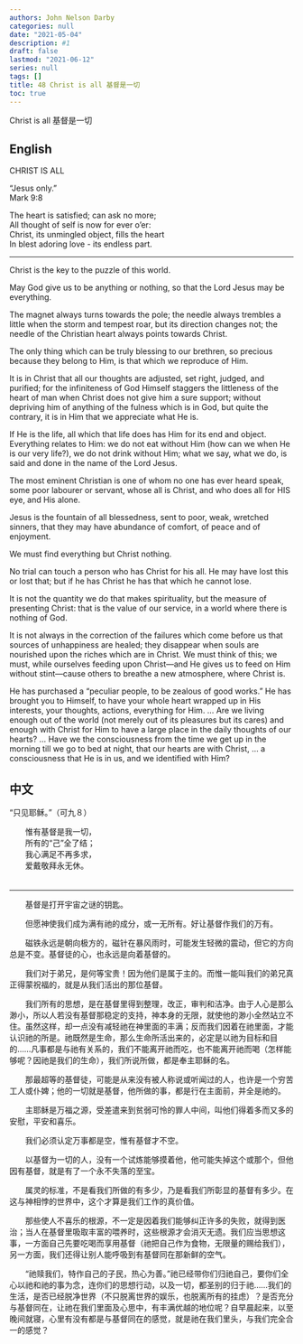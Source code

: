 ```yaml
---
authors: John Nelson Darby
categories: null
date: "2021-05-04"
description: #1
draft: false
lastmod: "2021-06-12"
series: null
tags: []
title: 48 Christ is all 基督是一切
toc: true
---
```


Christ is all 基督是一切

<!--more-->
## English

CHRIST IS ALL

“Jesus only.”  
Mark 9:8  


The heart is satisfied; can ask no more;  
All thought of self is now for ever o’er:  
Christ, its unmingled object, fills the heart  
In blest adoring love - its endless part.  

___

Christ is the key to the puzzle of this world.  


May God give us to be anything or nothing, so that the Lord Jesus may be everything.  


The magnet always turns towards the pole; the needle always trembles a little when the storm and tempest roar, but its direction changes not; the needle of the Christian heart always points towards Christ.  


The only thing which can be truly blessing to our brethren, so precious because they belong to Him, is that which we reproduce of Him.  


It is in Christ that all our thoughts are adjusted, set right, judged, and purified; for the infiniteness of God Himself staggers the littleness of the heart of man when Christ does not give him a sure support; without depriving him of anything of the fulness which is in God, but quite the contrary, it is in Him that we appreciate what He is.  


If He is the life, all which that life does has Him for its end and object. Everything relates to Him: we do not eat without Him (how can we when He is our very life?), we do not drink without Him; what we say, what we do, is said and done in the name of the Lord Jesus.  


The most eminent Christian is one of whom no one has ever heard speak, some poor labourer or servant, whose all is Christ, and who does all for HIS eye, and His alone.  


Jesus is the fountain of all blessedness, sent to poor, weak, wretched sinners, that they may have abundance of comfort, of peace and of enjoyment.  


We must find everything but Christ nothing.  


No trial can touch a person who has Christ for his all. He may have lost this or lost that; but if he has Christ he has that which he cannot lose.  


It is not the quantity we do that makes spirituality, but the measure of presenting Christ: that is the value of our service, in a world where there is nothing of God.  


It is not always in the correction of the failures which come before us that sources of unhappiness are healed; they disappear when souls are nourished upon the riches which are in Christ. We must think of this; we must, while ourselves feeding upon Christ—and He gives us to feed on Him without stint—cause others to breathe a new atmosphere, where Christ is.  


He has purchased a “peculiar people, to be zealous of good works.” He has brought you to Himself, to have your whole heart wrapped up in His interests, your thoughts, actions, everything for Him. … Are we living enough out of the world (not merely out of its pleasures but its cares) and enough with Christ for Him to have a large place in the daily thoughts of our hearts? … Have we the consciousness from the time we get up in the morning till we go to bed at night, that our hearts are with Christ, … a consciousness that He is in us, and we identified with Him?



## 中文
“只见耶稣。”（可九８）

　　惟有基督是我一切，  
　　所有的“己”全了结；  
　　我心满足不再多求，  
　　爱戴敬拜永无休。   
　　
___

　　基督是打开宇宙之谜的钥匙。  

　　但愿神使我们成为满有祂的成分，或一无所有。好让基督作我们的万有。  

　　磁铁永远是朝向极方的，磁针在暴风雨时，可能发生轻微的震动，但它的方向总是不变。基督徒的心，也永远是向着基督的。  

　　我们对于弟兄，是何等宝贵！因为他们是属于主的。而惟一能叫我们的弟兄真正得蒙祝福的，就是从我们活出的那位基督。  

　　我们所有的思想，是在基督里得到整理，改正，审判和洁净。由于人心是那么渺小，所以人若没有基督那稳定的支持，神本身的无限，就使他的渺小全然站立不住。虽然这样，却一点没有减轻祂在神里面的丰满；反而我们因着在祂里面，才能认识祂的所是。祂既然是生命，那么生命所活出来的，必定是以祂为目标和目的……凡事都是与祂有关系的，我们不能离开祂而吃，也不能离开祂而喝（怎样能够呢？因祂是我们的生命），我们所说所做，都是奉主耶稣的名。  

　　那最超等的基督徒，可能是从来没有被人称说或听闻过的人，也许是一个穷苦工人或仆婢；他的一切就是基督，他所做的事，都是行在主面前，并全是祂的。  

　　主耶稣是万福之源，受差遣来到贫弱可怜的罪人中间，叫他们得着多而又多的安慰，平安和喜乐。  

　　我们必须认定万事都是空，惟有基督才不空。  

　　以基督为一切的人，没有一个试炼能够摸着他，他可能失掉这个或那个，但他因有基督，就是有了一个永不失落的至宝。  

　　属灵的标准，不是看我们所做的有多少，乃是看我们所彰显的基督有多少。在这与神相悖的世界中，这个才算是我们工作的真价值。  

　　那些使人不喜乐的根源，不一定是因着我们能够纠正许多的失败，就得到医治；当人在基督里吸取丰富的喂养时，这些根源才会消灭无遗。我们应当思想这事，一方面自己先要吃喝而享用基督（祂把自己作为食物，无限量的赐给我们），另一方面，我们还得让别人能呼吸到有基督同在那新鲜的空气。  

　　“祂赎我们，特作自己的子民，热心为善。”祂已经带你们归祂自己，要你们全心以祂和祂的事为念，连你们的思想行动，以及一切，都圣别的归于祂……我们的生活，是否已经脱净世界（不只脱离世界的娱乐，也脱离所有的挂虑）？是否充分与基督同在，让祂在我们里面及心思中，有丰满优越的地位呢？自早晨起来，以至晚间就寝，心里有没有都是与基督同在的感觉，就是祂在我们里头，与我们完全合一的感觉？
